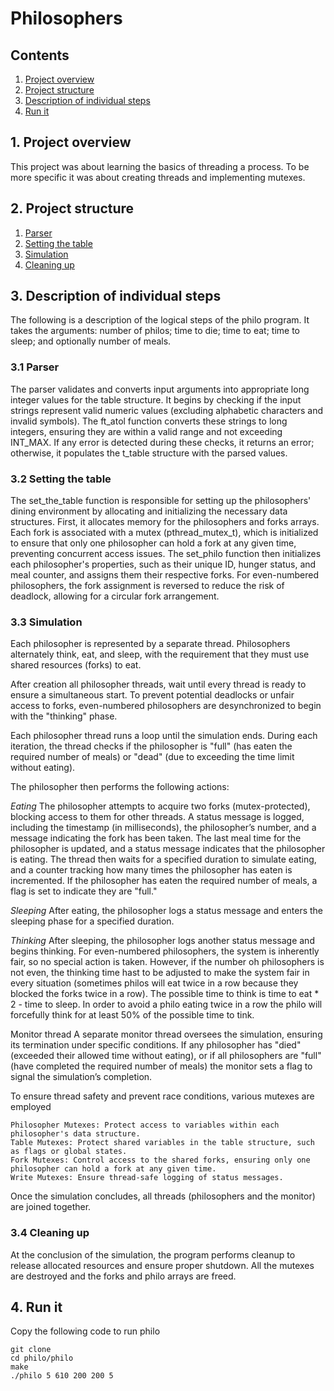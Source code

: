 # Philosophers

## Contents

1. [Project overview](#1-Project-overview)
2. [Project structure](#2-Project-structure)
3. [Description of individual steps](#3-Description-of-individual-steps)
4. [Run it](#4-Run-it)

## 1. Project overview
This project was about learning the basics of threading a process. To be more specific it was about creating threads and implementing mutexes.

## 2. Project structure

1.  [Parser](#31-Parser)
2.  [Setting the table](#32-Setting-the-table)
3.  [Simulation](#33-Simulation)
4.  [Cleaning up](##34-Cleaning-up)

## 3. Description of individual steps

The following is a description of the logical steps of the philo program. It takes the arguments: number of philos; time to die; time to eat; time to sleep; and optionally number of meals.

### 3.1 Parser

The parser validates and converts input arguments into appropriate long integer values for the table structure. It begins by checking if the input strings represent valid numeric values (excluding alphabetic characters and invalid symbols). The ft_atol function converts these strings to long integers, ensuring they are within a valid range and not exceeding INT_MAX. If any error is detected during these checks, it returns an error; otherwise, it populates the t_table structure with the parsed values.

### 3.2 Setting the table

The set_the_table function is responsible for setting up the philosophers' dining environment by allocating and initializing the necessary data structures. First, it allocates memory for the philosophers and forks arrays. Each fork is associated with a mutex (pthread_mutex_t), which is initialized to ensure that only one philosopher can hold a fork at any given time, preventing concurrent access issues. The set_philo function then initializes each philosopher's properties, such as their unique ID, hunger status, and meal counter, and assigns them their respective forks. For even-numbered philosophers, the fork assignment is reversed to reduce the risk of deadlock, allowing for a circular fork arrangement.

### 3.3 Simulation

Each philosopher is represented by a separate thread. Philosophers alternately think, eat, and sleep, with the requirement that they must use shared resources (forks) to eat.

After creation all philosopher threads, wait until every thread is ready to ensure a simultaneous start. To prevent potential deadlocks or unfair access to forks, even-numbered philosophers are desynchronized to begin with the "thinking" phase.

Each philosopher thread runs a loop until the simulation ends. During each iteration, the thread checks if the philosopher is "full" (has eaten the required number of meals) or "dead" (due to exceeding the time limit without eating).

The philosopher then performs the following actions:

*Eating*
The philosopher attempts to acquire two forks (mutex-protected), blocking access to them for other threads. A status message is logged, including the timestamp (in milliseconds), the philosopher’s number, and a message indicating the fork has been taken. The last meal time for the philosopher is updated, and a status message indicates that the philosopher is eating. The thread then waits for a specified duration to simulate eating, and a counter tracking how many times the philosopher has eaten is incremented. If the philosopher has eaten the required number of meals, a flag is set to indicate they are "full."

*Sleeping*
After eating, the philosopher logs a status message and enters the sleeping phase for a specified duration.

*Thinking*
After sleeping, the philosopher logs another status message and begins thinking.
For even-numbered philosophers, the system is inherently fair, so no special action is taken. However, if the number oh philosophers is not even, the thinking time hast to be adjusted to make the system fair in every situation (sometimes philos will eat twice in a row because they blocked the forks twice in a row). The possible time to think is time to eat * 2 - time to sleep. In order to avoid a philo eating twice in a row the philo will forcefully think for at least 50% of the possible time to tink.

Monitor thread
A separate monitor thread oversees the simulation, ensuring its termination under specific conditions. If any philosopher has "died" (exceeded their allowed time without eating), or
if all philosophers are "full" (have completed the required number of meals) the monitor sets a flag to signal the simulation’s completion.
    
To ensure thread safety and prevent race conditions, various mutexes are employed

    Philosopher Mutexes: Protect access to variables within each philosopher's data structure.
    Table Mutexes: Protect shared variables in the table structure, such as flags or global states.
    Fork Mutexes: Control access to the shared forks, ensuring only one philosopher can hold a fork at any given time.
    Write Mutexes: Ensure thread-safe logging of status messages.

Once the simulation concludes, all threads (philosophers and the monitor) are joined together.

### 3.4 Cleaning up

At the conclusion of the simulation, the program performs cleanup to release allocated resources and ensure proper shutdown. All the mutexes are destroyed and the forks and philo arrays are freed.

## 4. Run it

Copy the following code to run philo 

```
git clone 
cd philo/philo
make
./philo 5 610 200 200 5
```
